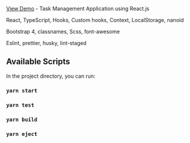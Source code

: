 [View Demo](http://easytodos.surge.sh) - Task Management Application using React.js

React, TypeScript, Hooks, Custom hooks, Context, LocalStorage, nanoid

Bootstrap 4, classnames, Scss, font-awesome

Eslint, prettier, husky, lint-staged

## Available Scripts

In the project directory, you can run:

### `yarn start`
### `yarn test`
### `yarn build`
### `yarn eject`
